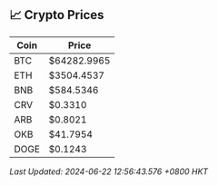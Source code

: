 ## 📈 Crypto Prices

| Coin | Price |
| ---- | ----- |
| BTC | $64282.9965 |
| ETH | $3504.4537 |
| BNB | $584.5346 |
| CRV | $0.3310 |
| ARB | $0.8021 |
| OKB | $41.7954 |
| DOGE | $0.1243 |

_Last Updated: 2024-06-22 12:56:43.576 +0800 HKT_